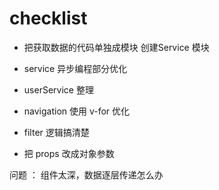 # checklist

- 把获取数据的代码单独成模块  创建Service 模块
- service 异步编程部分优化
- userService 整理  
- navigation 使用 v-for 优化
- filter 逻辑搞清楚


- 把 props 改成对象参数



问题 ：
组件太深，数据逐层传递怎么办